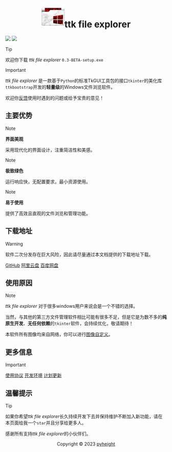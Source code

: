 <h1 align="center"><img src="./icon.png" alt=""/>ttk file explorer</h1>

<img src="https://img.shields.io/badge/Python-FFD43B?style=for-the-badge&logo=python&logoColor=blue" /> <img src="https://img.shields.io/badge/Windows-0078D6?style=for-the-badge&logo=windows&logoColor=white" />

<!--[中文](README.md) [English](README_English.md)-->

> [!TIP]
> 欢迎你下载 *ttk file explorer* `0.3-BETA-setup.exe`

<!--!![主界面](./main.png)-->

> [!IMPORTANT]
> *ttk file explorer* 是一款基于`Python`的标准TkGUI工具包的接口`tkinter`的美化库`ttkbootstrap`开发的**轻量级**的Windows文件浏览软件。
> 
> 欢迎你[反馈](mailto:276581780@qq.com)使用时遇到的问题或给予宝贵的意见！

## 主要优势

<!--### 界面美观-->

<!--![主题自定义](./color.png)-->

> [!NOTE]
> **界面美观**
> 
> 采用现代化的界面设计，注重简洁性和美感。

<!--### 极致绿色-->

<!--![加载界面](./loading.png)-->

> [!NOTE]
> **极致绿色**
> 
> 运行响应快，无配置要求，最小资源使用。

<!--### 易于使用-->

<!--![字体自定义](./font.png)-->

> [!NOTE]
> **易于使用**
> 
> 提供了高效且直观的文件浏览和管理功能。

##  下载地址

> [!WARNING]
> 软件二次分发存在巨大风险，因此请尽量通过本文档提供的下载地址下载。
> 
> [GitHub](https://github.com/pyheight/ttk-file-explorer/)
> [阿里云盘](https://www.aliyundrive.com/s/kooYQY65teA/)
> [百度网盘](https://pan.baidu.com/s/1vSv-7kPXn5cRM0jjd0-qtg?pwd=2023#/home/%2F/%2F)

## 使用原因
> [!NOTE]
> *ttk file explorer* 对于很多windows用户来说会是一个不错的选择。
> 
> 当然，与其他的第三方文件管理软件相比可能有很多不足，但是它是为数不多的**纯原生开发**、**无任何依赖**的`tkinter`软件，会持续优化，敬请期待！
> 
> 本软件所有图像均来自网络，你可以进行[图像自定义](https://iconfont.cn)。
<!--
## 实用功能

* 文件操作
* 信息显示
* 路径操作
* 表结构操作
* 标签反馈
* 右键菜单栏
* 图像自定义
  
> [!NOTE]
> 详细内容见软件内帮助页面。
-->
## 更多信息

> [!IMPORTANT]
> [使用协议](LICENSE)
> [开发环境](CONTRIBUTING.md)
> [计划更新](SECURITY.md)

## 温馨提示

> [!TIP]
> 如果你希望*ttk file explorer*长久持续开发下去并保持维护不断加入新功能，请在本页面给我一个`star`并且分享给更多人。
>
> 感谢所有支持*ttk file explorer*的小伙伴们。

<p align="center">Copyright © 2023 <a href="https://github.com/pyheight">pyheight</a></p>
